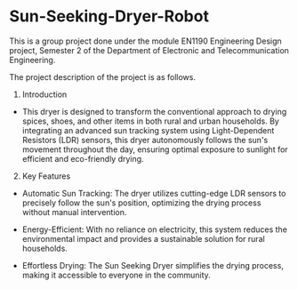 # Sun-Seeking-Dryer-Robot

This is a group project done under the module EN1190 Engineering Design project, Semester 2 of the Department of Electronic and Telecommunication Engineering.

The project description of the project is as follows.

1. Introduction
   
- This dryer is designed to transform the conventional approach to drying spices, shoes, and other items in both rural and urban households. By integrating an advanced sun tracking system using Light-Dependent Resistors (LDR) sensors, this dryer autonomously follows the sun's movement throughout the day, ensuring optimal exposure to sunlight for efficient and eco-friendly drying.

2. Key Features
- Automatic Sun Tracking: The dryer utilizes cutting-edge LDR sensors to precisely follow the sun's position, optimizing the drying process without manual intervention.

- Energy-Efficient: With no reliance on electricity, this system reduces the environmental impact and provides a sustainable solution for rural households.

- Effortless Drying: The Sun Seeking Dryer simplifies the drying process, making it accessible to everyone in the community.

